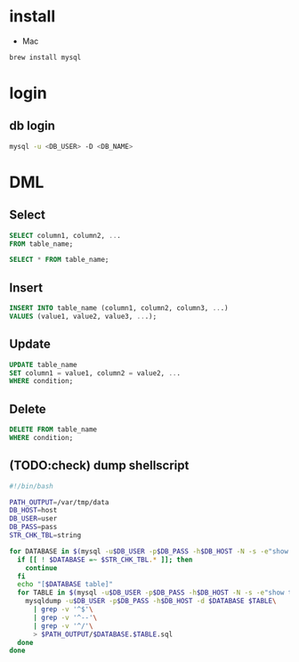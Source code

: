 # install

- Mac

```sh
brew install mysql
```



# login

## db login
```bash
mysql -u <DB_USER> -D <DB_NAME>
```

# DML

## Select

```sql
SELECT column1, column2, ...
FROM table_name;

SELECT * FROM table_name;
```

## Insert

```sql
INSERT INTO table_name (column1, column2, column3, ...)
VALUES (value1, value2, value3, ...);
```

## Update

```sql
UPDATE table_name
SET column1 = value1, column2 = value2, ...
WHERE condition;
```

## Delete

```sql
DELETE FROM table_name
WHERE condition;
```

## (TODO:check) dump shellscript

```bash
#!/bin/bash

PATH_OUTPUT=/var/tmp/data
DB_HOST=host
DB_USER=user
DB_PASS=pass
STR_CHK_TBL=string

for DATABASE in $(mysql -u$DB_USER -p$DB_PASS -h$DB_HOST -N -s -e"show databases;"); do
  if [[ ! $DATABASE =~ $STR_CHK_TBL.* ]]; then
    continue
  fi
  echo "[$DATABASE table]"
  for TABLE in $(mysql -u$DB_USER -p$DB_PASS -h$DB_HOST -N -s -e"show tables in $DATABASE ;"); do
    mysqldump -u$DB_USER -p$DB_PASS -h$DB_HOST -d $DATABASE $TABLE\
      | grep -v '^$'\
      | grep -v '^--'\
      | grep -v '^/'\
      > $PATH_OUTPUT/$DATABASE.$TABLE.sql
  done
done
```

